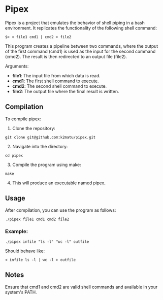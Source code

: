 
# Pipex
Pipex is a project that emulates the behavior of shell piping in a bash environment. It replicates the functionality of the following shell command:
```
$> < file1 cmd1 | cmd2 > file2
```
This program creates a pipeline between two commands, where the output of the first command (cmd1) is used as the input for the second command (cmd2). The result is then redirected to an output file (file2).

Arguments:
- **file1**: The input file from which data is read.
- **cmd1**: The first shell command to execute.
- **cmd2**: The second shell command to execute.
- **file2**: The output file where the final result is written.

## Compilation
To compile pipex:

1. Clone the repository:
```
git clone git@github.com:k2matu/pipex.git
````
2. Navigate into the directory:
```
cd pipex
```
3. Compile the program using make:
```
make
```
4. This will produce an executable named pipex.

## Usage
After compilation, you can use the program as follows:
```
./pipex file1 cmd1 cmd2 file2
```
### Example:
```
./pipex infile "ls -l" "wc -l" outfile
```
Should behave like:
```
< infile ls -l | wc -l > outfile
```

## Notes
Ensure that cmd1 and cmd2 are valid shell commands and available in your system's PATH.
